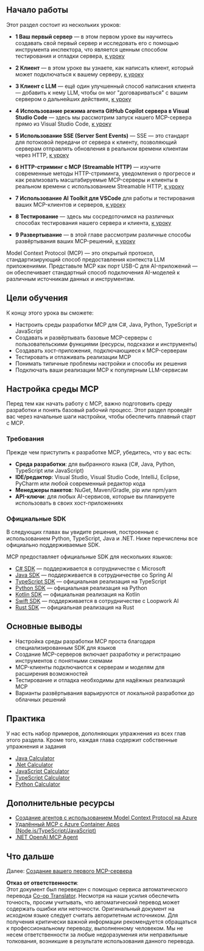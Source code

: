 <!--
CO_OP_TRANSLATOR_METADATA:
{
  "original_hash": "9191921de355cd9c8f46ebe21bdd52fd",
  "translation_date": "2025-06-12T22:58:03+00:00",
  "source_file": "03-GettingStarted/README.md",
  "language_code": "ru"
}
-->
## Начало работы  

Этот раздел состоит из нескольких уроков:

- **1 Ваш первый сервер** — в этом первом уроке вы научитесь создавать свой первый сервер и исследовать его с помощью инструмента инспектора, что является ценным способом тестирования и отладки сервера, [к уроку](/03-GettingStarted/01-first-server/README.md)

- **2 Клиент** — в этом уроке вы узнаете, как написать клиент, который может подключаться к вашему серверу, [к уроку](/03-GettingStarted/02-client/README.md)

- **3 Клиент с LLM** — ещё один улучшенный способ написания клиента — добавить к нему LLM, чтобы он мог "договариваться" с вашим сервером о дальнейших действиях, [к уроку](/03-GettingStarted/03-llm-client/README.md)

- **4 Использование режима агента GitHub Copilot сервера в Visual Studio Code** — здесь мы рассмотрим запуск нашего MCP-сервера прямо из Visual Studio Code, [к уроку](/03-GettingStarted/04-vscode/README.md)

- **5 Использование SSE (Server Sent Events)** — SSE — это стандарт для потоковой передачи от сервера к клиенту, позволяющий серверам отправлять обновления в реальном времени клиентам через HTTP, [к уроку](/03-GettingStarted/05-sse-server/README.md)

- **6 HTTP-стриминг с MCP (Streamable HTTP)** — изучите современные методы HTTP-стриминга, уведомления о прогрессе и как реализовать масштабируемые MCP-серверы и клиенты в реальном времени с использованием Streamable HTTP, [к уроку](/03-GettingStarted/06-http-streaming/README.md)

- **7 Использование AI Toolkit для VSCode** для работы и тестирования ваших MCP-клиентов и серверов, [к уроку](/03-GettingStarted/07-aitk/README.md)

- **8 Тестирование** — здесь мы сосредоточимся на различных способах тестирования нашего сервера и клиента, [к уроку](/03-GettingStarted/08-testing/README.md)

- **9 Развертывание** — в этой главе рассмотрим различные способы развёртывания ваших MCP-решений, [к уроку](/03-GettingStarted/09-deployment/README.md)


Model Context Protocol (MCP) — это открытый протокол, стандартизирующий способ предоставления контекста LLM приложениями. Представьте MCP как порт USB-C для AI-приложений — он обеспечивает стандартный способ подключения AI-моделей к различным источникам данных и инструментам.

## Цели обучения

К концу этого урока вы сможете:

- Настроить среды разработки MCP для C#, Java, Python, TypeScript и JavaScript
- Создавать и развёртывать базовые MCP-серверы с пользовательскими функциями (ресурсы, подсказки и инструменты)
- Создавать хост-приложения, подключающиеся к MCP-серверам
- Тестировать и отлаживать реализации MCP
- Понимать типичные проблемы настройки и способы их решения
- Подключать ваши реализации MCP к популярным LLM-сервисам

## Настройка среды MCP

Перед тем как начать работу с MCP, важно подготовить среду разработки и понять базовый рабочий процесс. Этот раздел проведёт вас через начальные шаги настройки, чтобы обеспечить плавный старт с MCP.

### Требования

Прежде чем приступить к разработке MCP, убедитесь, что у вас есть:

- **Среда разработки**: для выбранного языка (C#, Java, Python, TypeScript или JavaScript)
- **IDE/редактор**: Visual Studio, Visual Studio Code, IntelliJ, Eclipse, PyCharm или любой современный редактор кода
- **Менеджеры пакетов**: NuGet, Maven/Gradle, pip или npm/yarn
- **API-ключи**: для любых AI-сервисов, которые вы планируете использовать в своих хост-приложениях


### Официальные SDK

В следующих главах вы увидите решения, построенные с использованием Python, TypeScript, Java и .NET. Ниже перечислены все официально поддерживаемые SDK.

MCP предоставляет официальные SDK для нескольких языков:
- [C# SDK](https://github.com/modelcontextprotocol/csharp-sdk) — поддерживается в сотрудничестве с Microsoft
- [Java SDK](https://github.com/modelcontextprotocol/java-sdk) — поддерживается в сотрудничестве со Spring AI
- [TypeScript SDK](https://github.com/modelcontextprotocol/typescript-sdk) — официальная реализация на TypeScript
- [Python SDK](https://github.com/modelcontextprotocol/python-sdk) — официальная реализация на Python
- [Kotlin SDK](https://github.com/modelcontextprotocol/kotlin-sdk) — официальная реализация на Kotlin
- [Swift SDK](https://github.com/modelcontextprotocol/swift-sdk) — поддерживается в сотрудничестве с Loopwork AI
- [Rust SDK](https://github.com/modelcontextprotocol/rust-sdk) — официальная реализация на Rust

## Основные выводы

- Настройка среды разработки MCP проста благодаря специализированным SDK для языков
- Создание MCP-серверов включает разработку и регистрацию инструментов с понятными схемами
- MCP-клиенты подключаются к серверам и моделям для расширения возможностей
- Тестирование и отладка необходимы для надёжных реализаций MCP
- Варианты развёртывания варьируются от локальной разработки до облачных решений

## Практика

У нас есть набор примеров, дополняющих упражнения из всех глав этого раздела. Кроме того, каждая глава содержит собственные упражнения и задания

- [Java Calculator](./samples/java/calculator/README.md)
- [.Net Calculator](../../../03-GettingStarted/samples/csharp)
- [JavaScript Calculator](./samples/javascript/README.md)
- [TypeScript Calculator](./samples/typescript/README.md)
- [Python Calculator](../../../03-GettingStarted/samples/python)

## Дополнительные ресурсы

- [Создание агентов с использованием Model Context Protocol на Azure](https://learn.microsoft.com/azure/developer/ai/intro-agents-mcp)
- [Удалённый MCP с Azure Container Apps (Node.js/TypeScript/JavaScript)](https://learn.microsoft.com/samples/azure-samples/mcp-container-ts/mcp-container-ts/)
- [.NET OpenAI MCP Agent](https://learn.microsoft.com/samples/azure-samples/openai-mcp-agent-dotnet/openai-mcp-agent-dotnet/)

## Что дальше

Далее: [Создание вашего первого MCP-сервера](/03-GettingStarted/01-first-server/README.md)

**Отказ от ответственности**:  
Этот документ был переведен с помощью сервиса автоматического перевода [Co-op Translator](https://github.com/Azure/co-op-translator). Несмотря на наши усилия обеспечить точность, просим учитывать, что автоматический перевод может содержать ошибки или неточности. Оригинальный документ на исходном языке следует считать авторитетным источником. Для получения критически важной информации рекомендуется обращаться к профессиональному переводу, выполненному человеком. Мы не несем ответственности за любые недоразумения или неправильные толкования, возникшие в результате использования данного перевода.